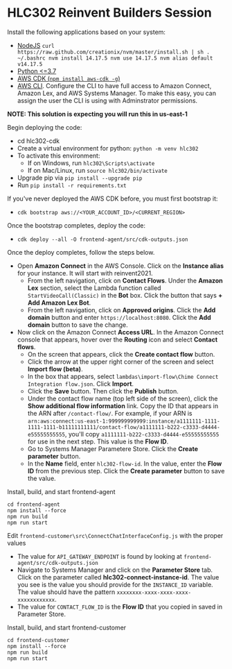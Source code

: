 
# HLC302 Reinvent Builders Session

Install the following applications based on your system:
- [NodeJS](https://nodejs.org/en/download/)
        ```
        curl https://raw.github.com/creationix/nvm/master/install.sh | sh
        . ~/.bashrc
        nvm install 14.17.5
        nvm use 14.17.5
        nvm alias default v14.17.5
        ```
- [Python <=3.7](https://www.python.org/downloads/release/python-3614/)  
- [AWS CDK (`npm install aws-cdk -g`)](https://docs.aws.amazon.com/cdk/latest/guide/getting_started.html#getting_started_install)
- [AWS CLI](https://docs.aws.amazon.com/cli/latest/userguide/getting-started-install.html). Configure the CLI to have full access to Amazon Connect, Amazon Lex, and AWS Systems Manager. To make this easy, you can assign the user the CLI is using with Adminstrator permissions.

**NOTE: This solution is expecting you will run this in us-east-1**

Begin deploying the code:
- cd hlc302-cdk  
- Create a virtual environment for python: `python -m venv hlc302`
- To activate this environment:
  - If on Windows, run `hlc302\Scripts\activate`
  - If on Mac/Linux, run `source hlc302/bin/activate`
- Upgrade pip via `pip install --upgrade pip`
- Run `pip install -r requirements.txt`

If you've never deployed the AWS CDK before, you must first bootstrap it:
- `cdk bootstrap aws://<YOUR_ACCOUNT_ID>/<CURRENT_REGION>`

Once the bootstrap completes, deploy the code:
- `cdk deploy --all -O frontend-agent/src/cdk-outputs.json`

Once the deploy completes, follow the steps below. 
- Open **Amazon Connect** in the AWS Console. Click on the **Instance alias** for your instance. It will start with reinvent2021. 
  - From the left navigation, click on **Contact Flows**. Under the **Amazon Lex** section, select the Lambda function called `StartVideoCall(Classic)` in the **Bot** box. Click the button that says **+ Add Amazon Lex Bot**. 
  - From the left navigation, click on **Approved origins**. Click the **Add domain** button and enter `https://localhost:8080`. Click the **Add domain** button to save the change.
- Now click on the Amazon Connect **Access URL**. In the Amazon Connect console that appears, hover over the **Routing** icon and select **Contact flows**. 
  - On the screen that appears, click the **Create contact flow** button. 
  - Click the arrow at the upper right corner of the screen and select **Import flow (beta)**. 
  - In the box that appears, select `lambdas\import-flow\Chime Connect Integration flow.json`. Click **Import**. 
  - Click the **Save** button. Then click the **Publish** button. 
  - Under the contact flow name (top left side of the screen), click the **Show additional flow information** link. Copy the ID that appears in the ARN after `/contact-flow/`. For example, if your ARN is `arn:aws:connect:us-east-1:999999999999:instance/a1111111-1111-1111-1111-b11111111111/contact-flow/a1111111-b222-c3333-d4444-e55555555555`, you'll copy `a1111111-b222-c3333-d4444-e55555555555` for use in the next step. This value is the **Flow ID**.
  - Go to Systems Manager Parametere Store. Click the **Create parameter** button. 
  - In the **Name** field, enter `hlc302-flow-id`. In the value, enter the **Flow ID** from the previous step. Click the **Create parameter** button to save the value.

Install, build, and start frontend-agent  

```
cd frontend-agent  
npm install --force
npm run build  
npm run start  
```

Edit `frontend-customer\src\ConnectChatInterfaceConfig.js` with the proper values  
- The value for `API_GATEWAY_ENDPOINT` is found by looking at `frontend-agent/src/cdk-outputs.json`
- Navigate to Systems Manager and click on the **Parameter Store** tab. Click on the parameter called **hlc302-connect-instance-id**. The value you see is the value you should provide for the `INSTANCE_ID` variable. The value should have the pattern `xxxxxxxx-xxxx-xxxx-xxxx-xxxxxxxxxxxx`.
- The value for `CONTACT_FLOW_ID` is the **Flow ID** that you copied in saved in Parameter Store.

Install, build, and start frontend-customer  

```
cd frontend-customer  
npm install --force
npm run build  
npm run start  
```
